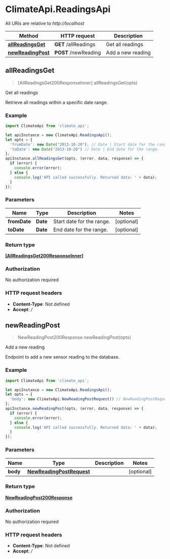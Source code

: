 # ClimateApi.ReadingsApi

All URIs are relative to *http://localhost*

Method | HTTP request | Description
------------- | ------------- | -------------
[**allReadingsGet**](ReadingsApi.md#allReadingsGet) | **GET** /allReadings | Get all readings
[**newReadingPost**](ReadingsApi.md#newReadingPost) | **POST** /newReading | Add a new reading



## allReadingsGet

> [AllReadingsGet200ResponseInner] allReadingsGet(opts)

Get all readings

Retrieve all readings within a specific date range.

### Example

```javascript
import ClimateApi from 'climate_api';

let apiInstance = new ClimateApi.ReadingsApi();
let opts = {
  'fromDate': new Date("2013-10-20"), // Date | Start date for the range.
  'toDate': new Date("2013-10-20") // Date | End date for the range.
};
apiInstance.allReadingsGet(opts, (error, data, response) => {
  if (error) {
    console.error(error);
  } else {
    console.log('API called successfully. Returned data: ' + data);
  }
});
```

### Parameters


Name | Type | Description  | Notes
------------- | ------------- | ------------- | -------------
 **fromDate** | **Date**| Start date for the range. | [optional] 
 **toDate** | **Date**| End date for the range. | [optional] 

### Return type

[**[AllReadingsGet200ResponseInner]**](AllReadingsGet200ResponseInner.md)

### Authorization

No authorization required

### HTTP request headers

- **Content-Type**: Not defined
- **Accept**: */*


## newReadingPost

> NewReadingPost200Response newReadingPost(opts)

Add a new reading

Endpoint to add a new sensor reading to the database.

### Example

```javascript
import ClimateApi from 'climate_api';

let apiInstance = new ClimateApi.ReadingsApi();
let opts = {
  'body': new ClimateApi.NewReadingPostRequest() // NewReadingPostRequest | 
};
apiInstance.newReadingPost(opts, (error, data, response) => {
  if (error) {
    console.error(error);
  } else {
    console.log('API called successfully. Returned data: ' + data);
  }
});
```

### Parameters


Name | Type | Description  | Notes
------------- | ------------- | ------------- | -------------
 **body** | [**NewReadingPostRequest**](NewReadingPostRequest.md)|  | [optional] 

### Return type

[**NewReadingPost200Response**](NewReadingPost200Response.md)

### Authorization

No authorization required

### HTTP request headers

- **Content-Type**: Not defined
- **Accept**: */*

